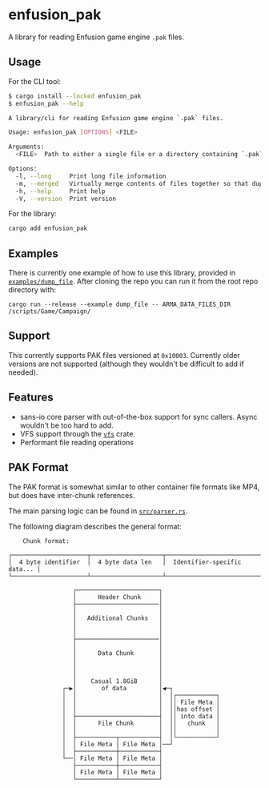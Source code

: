 # enfusion_pak

A library for reading Enfusion game engine `.pak` files.

## Usage

For the CLI tool:

```sh
$ cargo install --locked enfusion_pak
$ enfusion_pak --help

A library/cli for reading Enfusion game engine `.pak` files.

Usage: enfusion_pak [OPTIONS] <FILE>

Arguments:
  <FILE>  Path to either a single file or a directory containing `.pak` files

Options:
  -l, --long     Print long file information
  -m, --merged   Virtually merge contents of files together so that duplicate directories across multiple `.pak` files are treated as a single filesystem entry
  -h, --help     Print help
  -V, --version  Print version
```

For the library:

```sh
cargo add enfusion_pak
```

## Examples

There is currently one example of how to use this library, provided in [`examples/dump_file`](examples/dump_file). After cloning the repo you can run it from the root repo directory with:

```
cargo run --release --example dump_file -- ARMA_DATA_FILES_DIR /scripts/Game/Campaign/
```

## Support

This currently supports PAK files versioned at `0x10003`. Currently older versions are not supported (although they wouldn't be difficult to add if needed).

## Features

- sans-io core parser with out-of-the-box support for sync callers. Async wouldn't be too hard to add.
- VFS support through the [`vfs`](https://docs.rs/vfs/latest/vfs/) crate.
- Performant file reading operations

## PAK Format

The PAK format is somewhat similar to other container file formats like MP4, but does have inter-chunk references.

The main parsing logic can be found in [`src/parser.rs`](src/parser.rs).

The following diagram describes the general format:

```text
    Chunk format:

┌─────────────────────┬────────────────────┬──────────────────────────────┐
│  4 byte identifier  │  4 byte data len   │  Identifier-specific data... │
└─────────────────────┴────────────────────┴──────────────────────────────┘

                  ┌───────────────────────┐
                  │      Header Chunk     │
                  ├───────────────────────│
                  │                       │
                  │   Additional Chunks   │
                  │                       │
                  │                       │
                  ├───────────────────────│
                  │                       │
                  │      Data Chunk       │
                  │                       │
                  │                       │
                  │                       │
                  │    Casual 1.8GiB      │
               ┌─▶│       of data         │◀─┐
               │  │                       │  │┌───────────┐
               │  │                       │  ││ File Meta │
               │  │                       │  ││has offset │
               │  ├───────────────────────┤  ││ into data │
               │  │      File Chunk       │  ││   chunk   │
               │  │                       │  ││           │
               │  ├───────────┬───────────┤  │└───────────┘
               │  │ File Meta │ File Meta │──┘
               │  ├───────────┼───────────┤
               └──│ File Meta │ File Meta │
                  ├───────────┼───────────┤
                  │ File Meta │ File Meta │
                  └───────────┴───────────┘
```
